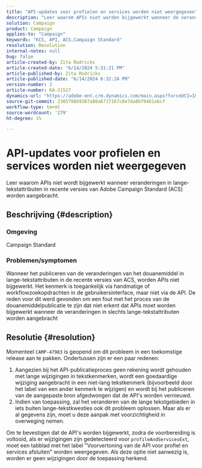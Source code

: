 ```yaml
---
title: "API-updates voor profielen en services worden niet weergegeven"
description: "Leer waarom APIs niet worden bijgewerkt wanneer de veranderingen in lange-tekstattributen in recente versies van Adobe Campaign Standard (ACS) worden aangebracht."
solution: Campaign
product: Campaign
applies-to: "Campaign"
keywords: "KCS, API, ACS,Campaign Standard"
resolution: Resolution
internal-notes: null
bug: false
article-created-by: Zita Rodricks
article-created-date: "6/14/2024 5:31:21 PM"
article-published-by: Zita Rodricks
article-published-date: "6/14/2024 6:32:24 PM"
version-number: 3
article-number: KA-21517
dynamics-url: "https://adobe-ent.crm.dynamics.com/main.aspx?forceUCI=1&pagetype=entityrecord&etn=knowledgearticle&id=c1caaae7-732a-ef11-840a-002248084fbb"
source-git-commit: 2305798b9387a98a6717167c8e7da8bf9461ebcf
workflow-type: tm+mt
source-wordcount: '279'
ht-degree: 1%

---
```


# API-updates voor profielen en services worden niet weergegeven


Leer waarom APIs niet wordt bijgewerkt wanneer veranderingen in lange-tekstattributen in recente versies van Adobe Campaign Standard (ACS) worden aangebracht.

## Beschrijving {#description}


### Omgeving

Campaign Standard

### Problemen/symptomen

Wanneer het publiceren van de veranderingen van het douanemiddel in lange-tekstattributen in de recente versies van ACS, worden APIs niet bijgewerkt. Het kenmerk is toegankelijk via handmatige of workflowzoekopdrachten in de gebruikersinterface, maar niet via de API. De reden voor dit werd gevonden om een fout met het proces van de douanemiddelpublicatie te zijn dat niet erkent dat APIs moet worden bijgewerkt wanneer de veranderingen in slechts lange-tekstattributen worden aangebracht


## Resolutie {#resolution}


Momenteel `CAMP-47983` is geopend om dit probleem in een toekomstige release aan te pakken. Ondertussen zijn er een paar redenen:

1. Aangezien bij het API-publicatieproces geen rekening wordt gehouden met lange wijzigingen in tekstkenmerken, wordt een goedaardige wijziging aangebracht in een niet-lang tekstkenmerk (bijvoorbeeld door het label van een ander kenmerk te wijzigen) en wordt bij het publiceren van de aangepaste bron afgedwongen dat de API&#39;s worden vernieuwd.
2. Indien van toepassing, zal het veranderen van de lange tekstgebieden in iets buiten lange-tekstkwesties ook dit probleem oplossen. Maar als er al gegevens zijn, moet u deze aanpak met voorzichtigheid in overweging nemen.


Om te bevestigen dat de API&#39;s worden bijgewerkt, zodra de voorbereiding is voltooid, als er wijzigingen zijn gedetecteerd voor `profileAndServicesExt`, moet een tabblad met het label &quot;Voorvertoning van de API voor profiel en services afsluiten&quot; worden weergegeven. Als deze optie niet aanwezig is, worden er geen wijzigingen door de toepassing herkend.
